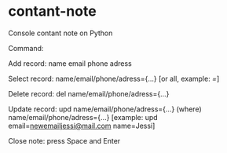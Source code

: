 # contant-note

Console contant note on Python

Command:

Add record: name email phone adress 

Select record: name/email/phone/adress={...} [or all, example: *=*]

Delete record: del name/email/phone/adress={...}

Update record: upd name/email/phone/adress={...} (where) name/email/phone/adress={...} [example: upd email=newemailjessi@mail.com name=Jessi]

Close note: press Space and Enter
